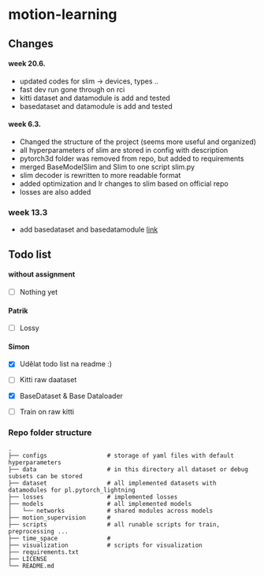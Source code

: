 # motion-learning

## Changes

#### week 20.6.
- updated codes for slim -> devices, types .. 
- fast dev run gone through on rci 
- kitti dataset and datamodule is add and tested
- basedataset and datamodule is add and tested

#### week 6.3.
- Changed the structure of the project (seems more useful and organized)
- all hyperparameters of slim are stored in config with description 
- pytorch3d folder was removed from repo, but added to requirements 
- merged BaseModelSlim and Slim to one script slim.py
- slim decoder is rewritten to more readable format 
- added optimization and lr changes to slim based on official repo 
- losses are also added

### week 13.3

- add basedataset and basedatamodule [link](./datasets/base)




## Todo list

#### without assignment 
- [ ] Nothing yet
#### Patrik
- [ ] Lossy
#### Simon
- [x] Udělat todo list na readme :)
- [ ] Kitti raw daataset
- [x] BaseDataset & Base Dataloader
- [ ] Train on raw kitti


### Repo folder structure

    .
    ├── configs                 # storage of yaml files with default hyperparameters
    ├── data                    # in this directory all dataset or debug subsets can be stored
    ├── dataset                 # all implemented datasets with datamodules for pl.pytorch_lightning
    ├── losses                  # implemented losses 
    ├── models                  # all implemented models
    │   └── networks            # shared modules across models 
    ├── motion_supervision      #
    ├── scripts                 # all runable scripts for train, preprocessing ... 
    ├── time_space              # 
    ├── visualization           # scripts for visualization
    ├── requirements.txt
    ├── LICENSE
    └── README.md




